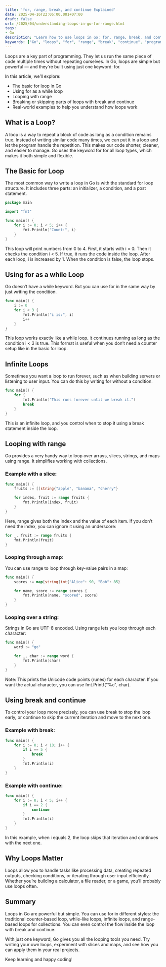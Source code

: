 ```yaml
---
title: 'for, range, break, and continue Explained'
date: 2025-04-16T22:06:00.001+07:00
draft: false
url: /2025/04/understanding-loops-in-go-for-range.html
tags: 
- Go
description: "Learn how to use loops in Go: for, range, break, and continue. Understand how to iterate over collections and control loop flow."
keywords: ["Go", "loops", "for", "range", "break", "continue", "programming"]
---
```


Loops are a key part of programming. They let us run the same piece of code multiple times without repeating ourselves. In Go, loops are simple but powerful — and they're built using just one keyword: for.

In this article, we’ll explore:

*   The basic for loop in Go
*   Using for as a while loop
*   Looping with range
*   Breaking or skipping parts of loops with break and continue
*   Real-world examples to help you understand how loops work

What is a Loop?
---------------

A loop is a way to repeat a block of code as long as a condition remains true. Instead of writing similar code many times, we can put it in a loop and let the program handle the repetition. This makes our code shorter, cleaner, and easier to manage. Go uses the keyword for for all loop types, which makes it both simple and flexible.

The Basic for Loop
------------------

The most common way to write a loop in Go is with the standard for loop structure. It includes three parts: an initializer, a condition, and a post statement.

```go
package main

import "fmt"

func main() {
    for i := 0; i < 5; i++ {
        fmt.Println("Count:", i)
    }
} 
```

This loop will print numbers from 0 to 4. First, it starts with i = 0. Then it checks the condition i < 5. If true, it runs the code inside the loop. After each loop, i is increased by 1. When the condition is false, the loop stops.

Using for as a while Loop
-------------------------

Go doesn’t have a while keyword. But you can use for in the same way by just writing the condition.

```go
func main() {
    i := 0
    for i < 3 {
        fmt.Println("i is:", i)
        i++
    }
} 
```

This loop works exactly like a while loop. It continues running as long as the condition i < 3 is true. This format is useful when you don’t need a counter setup like in the basic for loop.

Infinite Loops
--------------

Sometimes you want a loop to run forever, such as when building servers or listening to user input. You can do this by writing for without a condition.

```go
func main() {
    for {
        fmt.Println("This runs forever until we break it.")
        break
    }
} 
```

This is an infinite loop, and you control when to stop it using a break statement inside the loop.

Looping with range
------------------

Go provides a very handy way to loop over arrays, slices, strings, and maps using range. It simplifies working with collections.

### Example with a slice:

```go
func main() {
    fruits := []string{"apple", "banana", "cherry"}

    for index, fruit := range fruits {
        fmt.Println(index, fruit)
    }
} 
```

Here, range gives both the index and the value of each item. If you don’t need the index, you can ignore it using an underscore:

```go
for _, fruit := range fruits {
    fmt.Println(fruit)
} 
```

### Looping through a map:

You can use range to loop through key-value pairs in a map:

```go
func main() {
    scores := map[string]int{"Alice": 90, "Bob": 85}

    for name, score := range scores {
        fmt.Println(name, "scored", score)
    }
} 
```

### Looping over a string:

Strings in Go are UTF-8 encoded. Using range lets you loop through each character:

```go
func main() {
    word := "go"

    for _, char := range word {
        fmt.Println(char)
    }
} 
```

Note: This prints the Unicode code points (runes) for each character. If you want the actual character, you can use fmt.Printf("%c", char).

Using break and continue
------------------------

To control your loop more precisely, you can use break to stop the loop early, or continue to skip the current iteration and move to the next one.

### Example with break:

```go
func main() {
    for i := 0; i < 10; i++ {
        if i == 5 {
            break
        }
        fmt.Println(i)
    }
} 
```

### Example with continue:

```go
func main() {
    for i := 0; i < 5; i++ {
        if i == 2 {
            continue
        }
        fmt.Println(i)
    }
} 
```

In this example, when i equals 2, the loop skips that iteration and continues with the next one.

Why Loops Matter
----------------

Loops allow you to handle tasks like processing data, creating repeated outputs, checking conditions, or iterating through user input efficiently. Whether you’re building a calculator, a file reader, or a game, you’ll probably use loops often.

Summary
-------

Loops in Go are powerful but simple. You can use for in different styles: the traditional counter-based loop, while-like loops, infinite loops, and range-based loops for collections. You can even control the flow inside the loop with break and continue.

With just one keyword, Go gives you all the looping tools you need. Try writing your own loops, experiment with slices and maps, and see how you can apply them in your real projects.

Keep learning and happy coding!